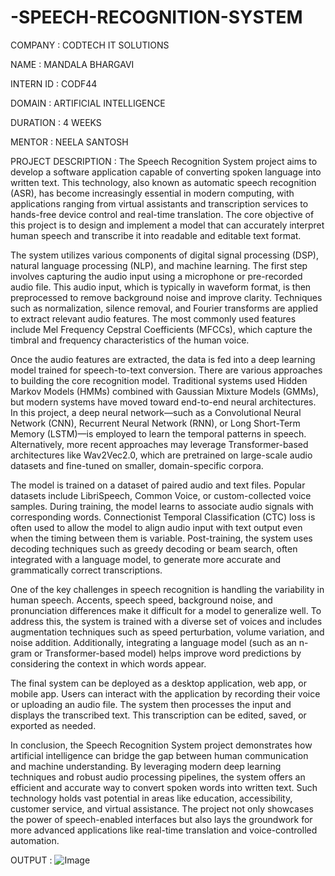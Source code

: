 # -SPEECH-RECOGNITION-SYSTEM

COMPANY : CODTECH IT SOLUTIONS

NAME : MANDALA BHARGAVI

INTERN ID : CODF44

DOMAIN : ARTIFICIAL INTELLIGENCE

DURATION : 4 WEEKS

MENTOR : NEELA SANTOSH

PROJECT DESCRIPTION : 
The Speech Recognition System project aims to develop a software application capable of converting spoken language into written text. This technology, also known as automatic speech recognition (ASR), has become increasingly essential in modern computing, with applications ranging from virtual assistants and transcription services to hands-free device control and real-time translation. The core objective of this project is to design and implement a model that can accurately interpret human speech and transcribe it into readable and editable text format.

The system utilizes various components of digital signal processing (DSP), natural language processing (NLP), and machine learning. The first step involves capturing the audio input using a microphone or pre-recorded audio file. This audio input, which is typically in waveform format, is then preprocessed to remove background noise and improve clarity. Techniques such as normalization, silence removal, and Fourier transforms are applied to extract relevant audio features. The most commonly used features include Mel Frequency Cepstral Coefficients (MFCCs), which capture the timbral and frequency characteristics of the human voice.

Once the audio features are extracted, the data is fed into a deep learning model trained for speech-to-text conversion. There are various approaches to building the core recognition model. Traditional systems used Hidden Markov Models (HMMs) combined with Gaussian Mixture Models (GMMs), but modern systems have moved toward end-to-end neural architectures. In this project, a deep neural network—such as a Convolutional Neural Network (CNN), Recurrent Neural Network (RNN), or Long Short-Term Memory (LSTM)—is employed to learn the temporal patterns in speech. Alternatively, more recent approaches may leverage Transformer-based architectures like Wav2Vec2.0, which are pretrained on large-scale audio datasets and fine-tuned on smaller, domain-specific corpora.

The model is trained on a dataset of paired audio and text files. Popular datasets include LibriSpeech, Common Voice, or custom-collected voice samples. During training, the model learns to associate audio signals with corresponding words. Connectionist Temporal Classification (CTC) loss is often used to allow the model to align audio input with text output even when the timing between them is variable. Post-training, the system uses decoding techniques such as greedy decoding or beam search, often integrated with a language model, to generate more accurate and grammatically correct transcriptions.

One of the key challenges in speech recognition is handling the variability in human speech. Accents, speech speed, background noise, and pronunciation differences make it difficult for a model to generalize well. To address this, the system is trained with a diverse set of voices and includes augmentation techniques such as speed perturbation, volume variation, and noise addition. Additionally, integrating a language model (such as an n-gram or Transformer-based model) helps improve word predictions by considering the context in which words appear.

The final system can be deployed as a desktop application, web app, or mobile app. Users can interact with the application by recording their voice or uploading an audio file. The system then processes the input and displays the transcribed text. This transcription can be edited, saved, or exported as needed.

In conclusion, the Speech Recognition System project demonstrates how artificial intelligence can bridge the gap between human communication and machine understanding. By leveraging modern deep learning techniques and robust audio processing pipelines, the system offers an efficient and accurate way to convert spoken words into written text. Such technology holds vast potential in areas like education, accessibility, customer service, and virtual assistance. The project not only showcases the power of speech-enabled interfaces but also lays the groundwork for more advanced applications like real-time translation and voice-controlled automation.

OUTPUT :
![Image](https://github.com/user-attachments/assets/ab5a949f-8742-4249-b9a1-5efaf28b40df)
